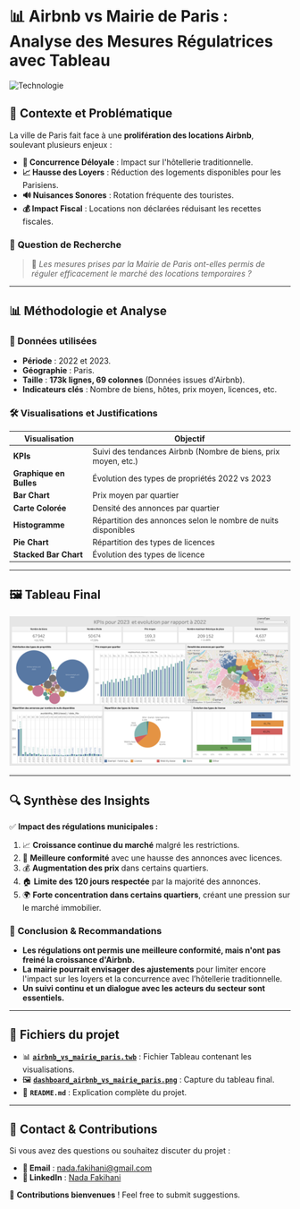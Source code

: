 # 📊 Airbnb vs Mairie de Paris : Analyse des Mesures Régulatrices avec Tableau

![Technologie](https://img.shields.io/badge/Tech-Tableau-blue)

## 📌 Contexte et Problématique
La ville de Paris fait face à une **prolifération des locations Airbnb**, soulevant plusieurs enjeux :
- **🏨 Concurrence Déloyale** : Impact sur l'hôtellerie traditionnelle.
- **📈 Hausse des Loyers** : Réduction des logements disponibles pour les Parisiens.
- **🔊 Nuisances Sonores** : Rotation fréquente des touristes.
- **💰 Impact Fiscal** : Locations non déclarées réduisant les recettes fiscales.

### 🎯 **Question de Recherche**
> 📌 *Les mesures prises par la Mairie de Paris ont-elles permis de réguler efficacement le marché des locations temporaires ?*

---

## 📊 **Méthodologie et Analyse**
### **📁 Données utilisées**
- **Période** : 2022 et 2023.
- **Géographie** : Paris.
- **Taille** : **173k lignes, 69 colonnes** (Données issues d'Airbnb).
- **Indicateurs clés** : Nombre de biens, hôtes, prix moyen, licences, etc.

### **🛠 Visualisations et Justifications**
| **Visualisation** | **Objectif** |
|------------------|-------------|
| **KPIs** | Suivi des tendances Airbnb (Nombre de biens, prix moyen, etc.) |
| **Graphique en Bulles** | Évolution des types de propriétés 2022 vs 2023 |
| **Bar Chart** | Prix moyen par quartier |
| **Carte Colorée** | Densité des annonces par quartier |
| **Histogramme** | Répartition des annonces selon le nombre de nuits disponibles |
| **Pie Chart** | Répartition des types de licences |
| **Stacked Bar Chart** | Évolution des types de licence |

---

## 🖼️ **Tableau Final**
![Airbnb Data Visualization](dashboard_airbnb_vs_mairie_paris.png)

---

## 🔍 **Synthèse des Insights**
✅ **Impact des régulations municipales :**
1. 📈 **Croissance continue du marché** malgré les restrictions.
2. 🎫 **Meilleure conformité** avec une hausse des annonces avec licences.
3. 💰 **Augmentation des prix** dans certains quartiers.
4. 🏠 **Limite des 120 jours respectée** par la majorité des annonces.
5. 🌍 **Forte concentration dans certains quartiers**, créant une pression sur le marché immobilier.

### 📌 **Conclusion & Recommandations**
- **Les régulations ont permis une meilleure conformité, mais n'ont pas freiné la croissance d'Airbnb.**
- **La mairie pourrait envisager des ajustements** pour limiter encore l'impact sur les loyers et la concurrence avec l’hôtellerie traditionnelle.
- **Un suivi continu et un dialogue avec les acteurs du secteur sont essentiels.**

---

## 📂 **Fichiers du projet**
- 📊 **[`airbnb_vs_mairie_paris.twb`](airbnb_vs_mairie_paris.twb)** : Fichier Tableau contenant les visualisations.
- 🖼️ **[`dashboard_airbnb_vs_mairie_paris.png`](dashboard_airbnb_vs_mairie_paris.png)** : Capture du tableau final.
- 📝 **`README.md`** : Explication complète du projet.


---
## 📧 **Contact & Contributions**
Si vous avez des questions ou souhaitez discuter du projet :
- **📩 Email** : nada.fakihani@gmail.com
- **🔗 LinkedIn** : [Nada Fakihani](https://www.linkedin.com/in/nadafakihani/)

📌 **Contributions bienvenues** ! Feel free to submit suggestions.
